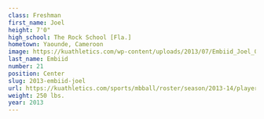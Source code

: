 ```yaml
---
class: Freshman
first_name: Joel
height: 7'0"
high_school: The Rock School [Fla.]
hometown: Yaounde, Cameroon
image: https://kuathletics.com/wp-content/uploads/2013/07/Embiid_Joel_07112013.jpg
last_name: Embiid
number: 21
position: Center
slug: 2013-embiid-joel
url: https://kuathletics.com/sports/mbball/roster/season/2013-14/player/joel-embiid/
weight: 250 lbs.
year: 2013
---
```

